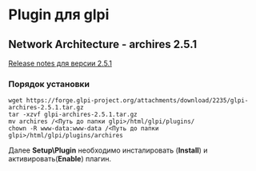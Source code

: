 # Plugin для glpi

## Network Architecture - archires 2.5.1
[Release notes для версии 2.5.1](https://forge.glpi-project.org/news/372)  
### Порядок установки  
`wget https://forge.glpi-project.org/attachments/download/2235/glpi-archires-2.5.1.tar.gz`  
`tar -xzvf glpi-archires-2.5.1.tar.gz`  
`mv archires /<Путь до папки glpi>/html/glpi/plugins/`  
`chown -R www-data:www-data /<Путь до папки glpi>/html/glpi/plugins/archires`  

Далее **Setup\Plugin** необходимо инсталировать (**Install**) и активировать(**Enable**) плагин.
